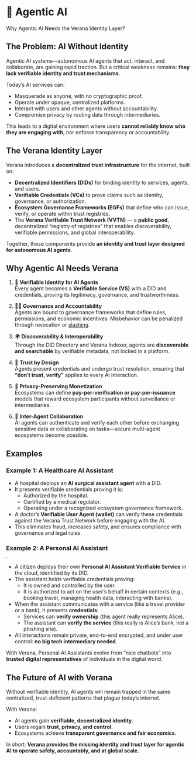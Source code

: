 # 🤖 Agentic AI

Why Agentic AI Needs the Verana Identity Layer?

## The Problem: AI Without Identity

Agentic AI systems—autonomous AI agents that act, interact, and collaborate, are gaining rapid traction. But a critical weakness remains: **they lack verifiable identity and trust mechanisms**.  

Today’s AI services can:

- Masquerade as anyone, with no cryptographic proof.  
- Operate under opaque, centralized platforms.  
- Interact with users and other agents without accountability.  
- Compromise privacy by routing data through intermediaries.  

This leads to a digital environment where users **cannot reliably know who they are engaging with**, nor enforce transparency or accountability.  

## The Verana Identity Layer

Verana introduces a **decentralized trust infrastructure** for the internet, built on:

- **Decentralized Identifiers (DIDs)** for binding identity to services, agents, and users.  
- **Verifiable Credentials (VCs)** to prove claims such as identity, governance, or authorization.  
- **Ecosystem Governance Frameworks (EGFs)** that define who can issue, verify, or operate within trust registries.  
- The **Verana Verifiable Trust Network (VVTN)** — a **public good**, decentralized “registry of registries” that enables discoverability, verifiable permissions, and global interoperability.  

Together, these components provide **an identity and trust layer designed for autonomous AI agents**.

## Why Agentic AI Needs Verana

1. 🔐 **Verifiable Identity for AI Agents**  
   Every agent becomes a **Verifiable Service (VS)** with a DID and credentials, proving its legitimacy, governance, and trustworthiness.  

2. 👩‍⚖️ **Governance and Accountability**  
   Agents are bound to governance frameworks that define rules, permissions, and economic incentives. Misbehavior can be penalized through revocation or [slashing](../../learn/verifiable-public-registry/trust-deposit-and-reputation).  

3. 🌍 **Discoverability & Interoperability**  
   Through the DID Directory and Verana Indexer, agents are **discoverable and searchable** by verifiable metadata, not locked in a platform.  

4. 🧩 **Trust by Design**  
   Agents present credentials and undergo trust resolution, ensuring that **“don’t trust, verify”** applies to every AI interaction.  

5. 💸 **Privacy-Preserving Monetization**  
   Ecosystems can define **pay-per-verification or pay-per-issuance** models that reward ecosystem participants without surveillance or intermediaries.  

6. 🤝 **Inter-Agent Collaboration**  
   AI agents can authenticate and verify each other before exchanging sensitive data or collaborating on tasks—secure multi-agent ecosystems become possible.  

## Examples

### Example 1: A Healthcare AI Assistant

- A hospital deploys an **AI surgical assistant agent** with a DID.  
- It presents verifiable credentials proving it is:  
  - Authorized by the hospital.  
  - Certified by a medical regulator.  
  - Operating under a recognized ecosystem governance framework.  
- A doctor’s **Verifiable User Agent (wallet)** can verify these credentials against the Verana Trust Network before engaging with the AI.  
- This eliminates fraud, increases safety, and ensures compliance with governance and legal rules.  

### Example 2: A Personal AI Assistant

<Image url="/img/alice-bob-ai.png" floating="right"  maxWidth="350px" border="1px solid #555555" align="center"/>

- A citizen deploys their own **Personal AI Assistant Verifiable Service** in the cloud, identified by its DID.  
- The assistant holds verifiable credentials proving:  
  - It is owned and controlled by the user.  
  - It is authorized to act on the user’s behalf in certain contexts (e.g., booking travel, managing health data, interacting with banks).  
- When the assistant communicates with a service (like a travel provider or a bank), it presents **credentials**:  
  - Services can **verify ownership** (this agent really represents Alice).  
  - The assistant can **verify the service** (this really is Alice’s bank, not a phishing site).  
- All interactions remain private, end-to-end encrypted, and under user control: **no big tech intermediary needed**.  

With Verana, Personal AI Assistants evolve from “nice chatbots” into **trusted digital representatives** of individuals in the digital world.  

## The Future of AI with Verana

Without verifiable identity, AI agents will remain trapped in the same centralized, trust-deficient patterns that plague today’s internet.  

With Verana:

- AI agents gain **verifiable, decentralized identity**.  
- Users regain **trust, privacy, and control**.  
- Ecosystems achieve **transparent governance and fair economics**.  

In short: **Verana provides the missing identity and trust layer for agentic AI to operate safely, accountably, and at global scale.**
